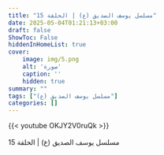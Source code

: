 ```yaml
---
title: "مسلسل يوسف الصديق (ع) | الحلقة 15"
date: 2025-05-04T01:21:13+03:00
draft: false
ShowToc: False
hiddenInHomeList: true
cover:
    image: img/5.png
    alt: 'صورة'
    caption: ''
    hidden: true
summary: ""
tags: ["مسلسل يوسف الصديق (ع)"]
categories: []
---
```


{{< youtube OKJY2V0ruQk >}}  
 <br>
مسلسل يوسف الصديق (ع) | الحلقة 15